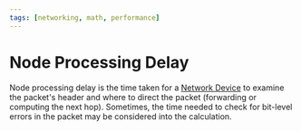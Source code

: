 ```yaml
---
tags: [networking, math, performance]
---
```


# Node Processing Delay

Node processing delay is the time taken for a [Network Device](202207051821.md)
to examine the packet's header and where to direct the packet (forwarding or
computing the next hop). Sometimes, the time needed to check for bit-level
errors in the packet may be considered into the calculation.

